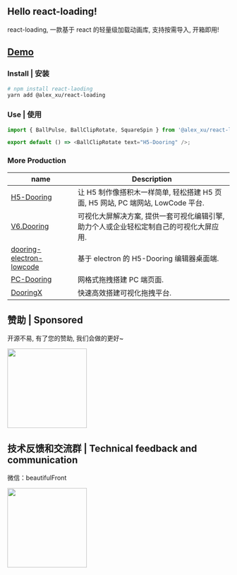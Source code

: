 ## Hello react-loading!

react-loading, 一款基于 react 的轻量级加载动画库, 支持按需导入, 开箱即用!

## [Demo](http://h5.dooring.cn/react-loading)

### Install | 安装

```bash
# npm install react-laoding
yarn add @alex_xu/react-loading
```

### Use | 使用

```js
import { BallPulse, BallClipRotate, SquareSpin } from '@alex_xu/react-loading';

export default () => <BallClipRotate text="H5-Dooring" />;
```

### More Production

| name                                                                              | Description                                                                             |
| --------------------------------------------------------------------------------- | --------------------------------------------------------------------------------------- |
| [H5-Dooring](https://github.com/MrXujiang/h5-Dooring)                             | 让 H5 制作像搭积木一样简单, 轻松搭建 H5 页面, H5 网站, PC 端网站, LowCode 平台.         |
| [V6.Dooring](https://github.com/MrXujiang/v6.dooring.public)                      | 可视化大屏解决方案, 提供一套可视化编辑引擎, 助力个人或企业轻松定制自己的可视化大屏应用. |
| [dooring-electron-lowcode](https://github.com/MrXujiang/dooring-electron-lowcode) | 基于 electron 的 H5-Dooring 编辑器桌面端.                                               |
| [PC-Dooring](https://github.com/MrXujiang/pc-Dooring)                             | 网格式拖拽搭建 PC 端页面.                                                               |
| [DooringX](https://github.com/H5-Dooring/dooringx)                                | 快速高效搭建可视化拖拽平台.                                                             |

## 赞助 | Sponsored

开源不易, 有了您的赞助, 我们会做的更好~

<img src="http://cdn.dooring.cn/dr/WechatIMG2.jpeg" width="180px" />

## 技术反馈和交流群 | Technical feedback and communication

微信：beautifulFront

<img src="http://cdn.dooring.cn/dr/qtqd_code.png" width="180px" />
